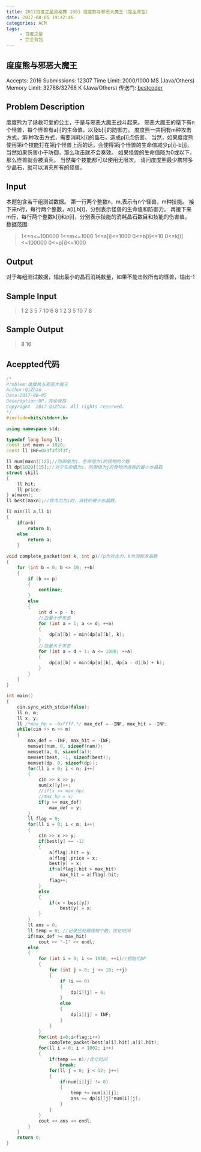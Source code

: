 ```yaml
---
title: 2017百度之星资格赛 1003 度度熊与邪恶大魔王（完全背包）
date: 2017-08-05 19:42:46
categories: ACM
tags:
     - 百度之星
     - 完全背包
---
```

## 度度熊与邪恶大魔王

Accepts: 2016
Submissions: 12307
Time Limit: 2000/1000 MS (Java/Others)
Memory Limit: 32768/32768 K (Java/Others) 
传送门: [bestcoder](http://bestcoder.hdu.edu.cn/contests/contest_showproblem.php?cid=774&pid=1003)

## Problem Description 
度度熊为了拯救可爱的公主，于是与邪恶大魔王战斗起来。
邪恶大魔王的麾下有n个怪兽，每个怪兽有a[i]的生命值，以及b[i]的防御力。
度度熊一共拥有m种攻击方式，第i种攻击方式，需要消耗k[i]的晶石，造成p[i]点伤害。
当然，如果度度熊使用第i个技能打在第j个怪兽上面的话，会使得第j个怪兽的生命值减少p[i]-b[j]，当然如果伤害小于防御，那么攻击就不会奏效。
如果怪兽的生命值降为0或以下，那么怪兽就会被消灭。
当然每个技能都可以使用无限次。
请问度度熊最少携带多少晶石，就可以消灭所有的怪兽。
## Input
本题包含若干组测试数据。
第一行两个整数n，m,表示有n个怪兽，m种技能。
接下来n行，每行两个整数，a[i],b[i]，分别表示怪兽的生命值和防御力。
再接下来m行，每行两个整数k[i]和p[i]，分别表示技能的消耗晶石数目和技能的伤害值。
数据范围:


> 1<=n<=100000
1<=m<=1000
1<=a[i]<=1000
0<=b[i]<=10
0<=k[i]<=100000
0<=p[i]<=1000

## Output
对于每组测试数据，输出最小的晶石消耗数量，如果不能击败所有的怪兽，输出-1
## Sample Input
> 1 2
> 3 5
> 7 10
> 6 8
> 1 2
> 3 5
> 10 7
> 8 

## Sample Output
> 8
> 16

## Aceppted代码 
```Cpp
/*
Problem:度度熊与邪恶大魔王
Author:QiZhao
Data:2017-08-05
Description:DP，完全背包
Copyright  2017 QiZhao. All rights reserved.
*/
#include<bits/stdc++.h>

using namespace std;

typedef long long ll;
const int maxn = 1020;
const ll INF=0x3f3f3f3f;

ll num[maxn][12];//防御值为j，生命值为i的怪物的个数
ll dp[1020][15];//对于生命值为i，防御值为j的怪物所消耗的最小水晶数
struct skill
{
    ll hit;
    ll price;
} a[maxn];
ll best[maxn];//攻击力为i时，消耗的最少水晶数。

ll min(ll a,ll b)
{
    if(a>b)
        return b;
    else
        return a;
    }
    
void complete_packet(int k, int p)//p为攻击力，k为消耗水晶数
{
    for (int b = 0; b <= 10; ++b)
    {
        if (b >= p)
        {
            continue;
        }
        else
        {
            int d = p - b;
            //血量小于攻击
            for (int a = 1; a <= d; ++a)
            {
                dp[a][b] = min(dp[a][b], k);
            }
            //血量大于攻击
            for (int a = d + 1; a <= 1000; ++a)
            {
                dp[a][b] = min(dp[a][b], dp[a - d][b] + k);
            }
        }
    }
}

int main()
{
    cin.sync_with_stdio(false);
    ll n, m;
    ll x, y;
    ll /*max_hp = -0xffff,*/ max_def = -INF, max_hit = -INF;
    while(cin >> n >> m)
    {
        max_def = -INF, max_hit = -INF;
        memset(num, 0, sizeof(num));
        memset(a, 0, sizeof(a));
        memset(best, -1, sizeof(best));
        memset(dp, 0, sizeof(dp));
        for(ll i = 0; i < n; i++)
        {
            cin >> x >> y;
            num[x][y]++;
            //if(x >= max_hp)
            //max_hp = x;
            if(y >= max_def)
                max_def = y;
        }
        ll flag = 0;
        for(ll i = 0; i < m; i++)
        {
            cin >> x >> y;
            if(best[y] == -1)
            {
                a[flag].hit = y;
                a[flag].price = x;
                best[y] = x;
                if(a[flag].hit > max_hit)
                    max_hit = a[flag].hit;
                flag++;
            }
            else
            {
                if(x < best[y])
                    best[y] = x;
            }
        }
        ll ans = 0;
        ll temp = 0; //记录已处理怪物个数，优化时间
        if(max_def >= max_hit)
            cout << "-1" << endl;
        else
        {
            for (int i = 0; i <= 1010; ++i)//初始化DP
            {
                for (int j = 0; j <= 10; ++j)
                {
                    if (i == 0)
                    {
                        dp[i][j] = 0;
                    }
                    else
                    {
                        dp[i][j] = INF;
                    }
                }
            }
            for(int i=0;i<flag;i++)
                complete_packet(best[a[i].hit],a[i].hit);
            for(ll i = 0; i < 1002; i++)
            {
                if(temp == n)//优化时间
                    break;
                for(ll j = 0; j < 12; j++)
                {
                    if(num[i][j] != 0)
                    {
                        temp += num[i][j];
                        ans += dp[i][j]*num[i][j];
                    }
                }
            }
            cout << ans << endl;
        }
    }
    return 0;
}
```